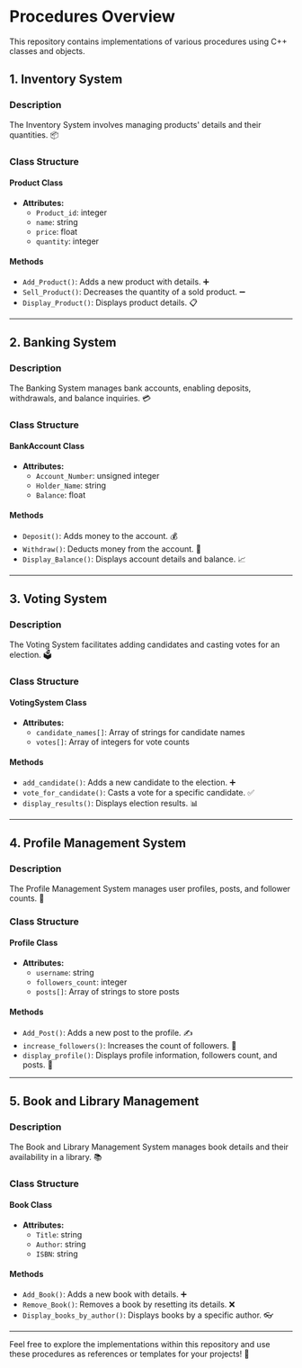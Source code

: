 # Procedures Overview

This repository contains implementations of various procedures using C++ classes and objects.

## 1. Inventory System

### Description
The Inventory System involves managing products' details and their quantities. 📦

### Class Structure

#### Product Class
- **Attributes:**
  - `Product_id`: integer
  - `name`: string
  - `price`: float
  - `quantity`: integer

#### Methods
- `Add_Product()`: Adds a new product with details. ➕
- `Sell_Product()`: Decreases the quantity of a sold product. ➖
- `Display_Product()`: Displays product details. 📋

---

## 2. Banking System

### Description
The Banking System manages bank accounts, enabling deposits, withdrawals, and balance inquiries. 💳

### Class Structure

#### BankAccount Class
- **Attributes:**
  - `Account_Number`: unsigned integer
  - `Holder_Name`: string
  - `Balance`: float

#### Methods
- `Deposit()`: Adds money to the account. 💰
- `Withdraw()`: Deducts money from the account. 💸
- `Display_Balance()`: Displays account details and balance. 📈

---

## 3. Voting System

### Description
The Voting System facilitates adding candidates and casting votes for an election. 🗳️

### Class Structure

#### VotingSystem Class
- **Attributes:**
  - `candidate_names[]`: Array of strings for candidate names
  - `votes[]`: Array of integers for vote counts

#### Methods
- `add_candidate()`: Adds a new candidate to the election. ➕
- `vote_for_candidate()`: Casts a vote for a specific candidate. ✅
- `display_results()`: Displays election results. 📊

---

## 4. Profile Management System

### Description
The Profile Management System manages user profiles, posts, and follower counts. 👤

### Class Structure

#### Profile Class
- **Attributes:**
  - `username`: string
  - `followers_count`: integer
  - `posts[]`: Array of strings to store posts

#### Methods
- `Add_Post()`: Adds a new post to the profile. ✍️
- `increase_followers()`: Increases the count of followers. 🔼
- `display_profile()`: Displays profile information, followers count, and posts. 📄

---

## 5. Book and Library Management

### Description
The Book and Library Management System manages book details and their availability in a library. 📚

### Class Structure

#### Book Class
- **Attributes:**
  - `Title`: string
  - `Author`: string
  - `ISBN`: string

#### Methods
- `Add_Book()`: Adds a new book with details. ➕
- `Remove_Book()`: Removes a book by resetting its details. ❌
- `Display_books_by_author()`: Displays books by a specific author. 👓

---

Feel free to explore the implementations within this repository and use these procedures as references or templates for your projects! 🚀
